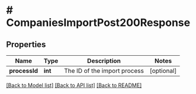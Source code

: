 # # CompaniesImportPost200Response

## Properties

Name | Type | Description | Notes
------------ | ------------- | ------------- | -------------
**processId** | **int** | The ID of the import process | [optional]

[[Back to Model list]](../../README.md#models) [[Back to API list]](../../README.md#endpoints) [[Back to README]](../../README.md)
